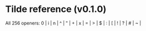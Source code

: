 
# Tilde reference (v0.1.0)

All 256 openers: 0 | i | n | ^ | " | + | x | = | > | $ | : | [ | ! | ? | # | ~ | 

